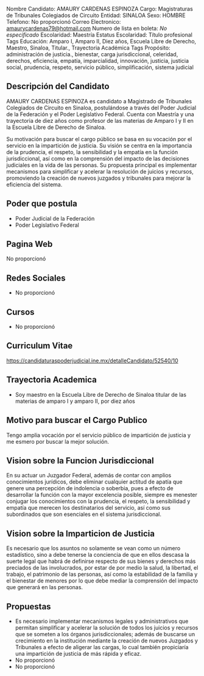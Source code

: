 Nombre Candidato: AMAURY CARDENAS ESPINOZA
Cargo: Magistraturas de Tribunales Colegiados de Circuito
Entidad: SINALOA
Sexo: HOMBRE
Telefono: No proporcionó
Correo Electronico: amaurycardenas79@hotmail.com
Numero de lista en boleta: *No especificado*
Escolaridad: Maestría
Estatus Escolaridad: Título profesional
Tags Educación: Amparo I, Amparo II, Diez años, Escuela Libre de Derecho, Maestro, Sinaloa, Titular., Trayectoria Académica
Tags Propósito: administración de justicia., bienestar, carga jurisdiccional, celeridad, derechos, eficiencia, empatía, imparcialidad, innovación, justicia, justicia social, prudencia, respeto, servicio público, simplificación, sistema judicial


## Descripción del Candidato 

AMAURY CARDENAS ESPINOZA es candidato a Magistrado de Tribunales Colegiados de Circuito en Sinaloa, postulándose a través del Poder Judicial de la Federación y el Poder Legislativo Federal. Cuenta con Maestría y una trayectoria de diez años como profesor de las materias de Amparo I y II en la Escuela Libre de Derecho de Sinaloa.

Su motivación para buscar el cargo público se basa en su vocación por el servicio en la impartición de justicia.  Su visión se centra en la importancia de la prudencia, el respeto, la sensibilidad y la empatía en la función jurisdiccional, así como en la comprensión del impacto de las decisiones judiciales en la vida de las personas.  Su propuesta principal es implementar mecanismos para simplificar y acelerar la resolución de juicios y recursos, promoviendo la creación de nuevos juzgados y tribunales para mejorar la eficiencia del sistema.


## Poder que postula

- Poder Judicial de la Federación
- Poder Legislativo Federal


## Pagina Web

No proporcionó


## Redes Sociales

- No proporcionó


## Cursos

- No proporcionó


## Curriculum Vitae

https://candidaturaspoderjudicial.ine.mx/detalleCandidato/52540/10


## Trayectoria Academica

- Soy maestro en la Escuela Libre de Derecho de Sinaloa titular de las materias de amparo I y amparo II, por diez años


## Motivo para buscar el Cargo Publico

Tengo amplia vocación por el servicio público de impartición de justicia y me esmero por buscar la mejor solución.


## Vision sobre la Funcion Jurisdiccional

En su actuar un Juzgador Federal, además de contar con amplios conocimientos jurídicos, debe eliminar cualquier actitud de apatía que genere una percepción de indolencia o soberbia, pues a efecto de desarrollar la función con la mayor excelencia posible, siempre es menester conjugar los conocimientos con la prudencia, el respeto, la sensibilidad y empatía que merecen los destinatarios del servicio, así como sus subordinados que son esenciales en el sistema jurisdiccional.


## Vision sobre la Imparticion de Justicia

Es necesario que los asuntos no solamente se vean como un número estadístico, sino a debe tenerse la conciencia de que en ellos descasa la suerte legal que habrá de definirse respecto de sus bienes y derechos más preciados de las involucrados, por estar de por medio la salud, la libertad, el trabajo, el patrimonio de las personas, así como la estabilidad de la familia y el bienestar de menores por lo que debe mediar la comprensión del impacto que generará en las personas.


## Propuestas

- Es necesario implementar mecanismos legales y administrativos que permitan simplificar y acelerar la solución de todos los juicios y recursos que se someten a los órganos jurisdiccionales; además de buscarse un crecimiento en la institución mediante la creación de nuevos Juzgados y Tribunales a efecto de aligerar las cargas, lo cual también propiciaría una impartición de justicia de más rápida y eficaz.
- No proporcionó
- No proporcionó

